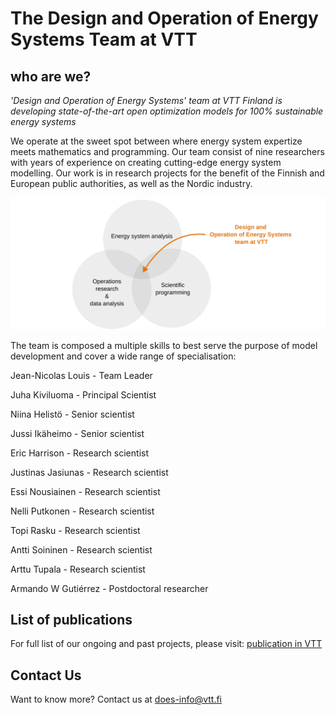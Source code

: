 # The Design and Operation of Energy Systems Team at VTT 
## who are we?

*'Design and Operation of Energy Systems' team at VTT Finland is developing state-of-the-art open optimization models for 100% sustainable energy systems*



We operate at the sweet spot between where energy system expertize meets mathematics and programming. Our team consist of nine researchers with years of experience on creating cutting-edge energy system modelling. Our work is in research projects for the benefit of the Finnish and European public authorities, as well as the Nordic industry.


![whoarewe](assets/whoarewe.svg)



The team is composed a multiple skills to best serve the purpose of model development and cover a wide range of specialisation:

Jean-Nicolas Louis - Team Leader 

Juha Kiviluoma - Principal Scientist

Niina Helistö - Senior scientist

Jussi Ikäheimo - Senior scientist

Eric Harrison - Research scientist

Justinas Jasiunas - Research scientist

Essi Nousiainen - Research scientist

Nelli Putkonen - Research scientist

Topi Rasku - Research scientist

Antti Soininen - Research scientist

Arttu Tupala - Research scientist

Armando W Gutiérrez - Postdoctoral researcher

## List of publications
For full list of our ongoing and past projects, please visit: [publication in VTT](https://cris.vtt.fi/en/organisations/ba4206-design-and-operation-of-energy-systems/publications/)

## Contact Us
Want to know more? Contact us at [does-info@vtt.fi](mailto:does-info@vtt.fi)
